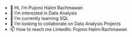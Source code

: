 - 👋 Hi, I’m Pujono Halim Rachmawan
- 👀 I’m interested in Data Analysis
- 🌱 I’m currently learning SQL
- 💞️ I’m looking to collaborate on Data Analysis Projects
- 📫 How to reach me LinkedIn: Pujono Halim Rachmawan

<!---
pinesickle17/pinesickle17 is a ✨ special ✨ repository because its `README.md` (this file) appears on your GitHub profile.
You can click the Preview link to take a look at your changes.
--->
